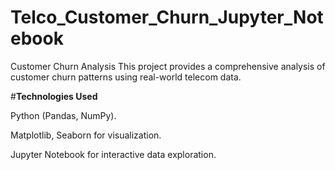 # Telco_Customer_Churn_Jupyter_Notebook
Customer Churn Analysis This project provides a comprehensive analysis of customer churn patterns using real-world telecom data.

#**Technologies Used**

Python (Pandas, NumPy).

Matplotlib, Seaborn for visualization.

Jupyter Notebook for interactive data exploration.
